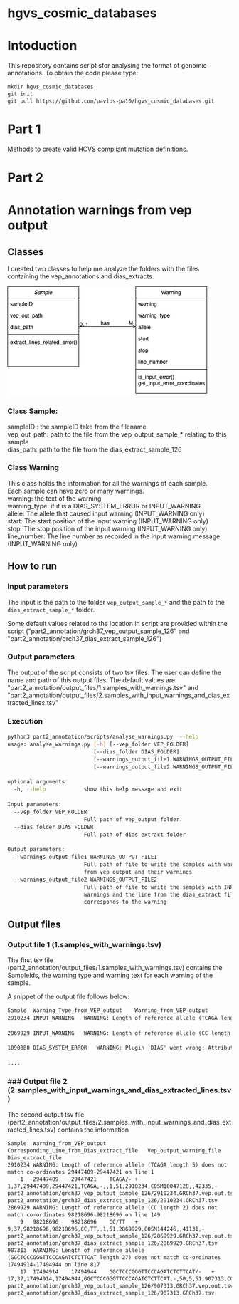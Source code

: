 # hgvs_cosmic_databases
# Intoduction
This repository contains script sfor analysing the format of genomic annotations.
To obtain the code please type:
```
mkdir hgvs_cosmic_databases
git init
git pull https://github.com/pavlos-pa10/hgvs_cosmic_databases.git
``` 

# Part 1
Methods to create valid HCVS compliant mutation definitions.

# Part 2
# Annotation warnings from vep output
## Classes
I created two classes to help me analyze the folders with the files containing the vep_annotations and dias_extracts. 

![alt text](https://github.com/pavlos-pa10/hgvs_cosmic_databases/blob/main/part2_annotation/img/classes_cosmic_annotation.png?raw=true)
### Class Sample: 
sampleID : the sampleID take from the filename \
vep_out_path: path to the file from the vep_output_sample_* relating to this sample \
dias_path: path to the file from the dias_extract_sample_126 

### Class Warning
This class holds the information for all the warnings of each sample. \
Each sample can have zero or many warnings. \
warning: the text of the warning \
warning_type: if it is a DIAS_SYSTEM_ERROR or INPUT_WARNING \
allele: The allele that caused input warning (INPUT_WARNING only) \
start: The start position of the input warning (INPUT_WARNING only) \
stop: The stop position of the input warning (INPUT_WARNING only) \
line_number: The line number as recorded in the input warning message (INPUT_WARNING only)

## How to run 
### Input parameters 
The input is the path to the folder `vep_output_sample_*` and 
the path to the `dias_extract_sample_*` folder. 

Some default values related to the location in script are provided within the script ("part2_annotation/grch37_vep_output_sample_126" and "part2_annotation/grch37_dias_extract_sample_126") 
### Output parameters
The output of the script consists of two tsv files. 
The user can define the name and path of this output files. 
The default values are "part2_annotation/output_files/1.samples_with_warnings.tsv" and "part2_annotation/output_files/2.samples_with_input_warnings_and_dias_extracted_lines.tsv"
### Execution
```bash
python3 part2_annotation/scripts/analyse_warnings.py  --help
usage: analyse_warnings.py [-h] [--vep_folder VEP_FOLDER]
                           [--dias_folder DIAS_FOLDER]
                           [--warnings_output_file1 WARNINGS_OUTPUT_FILE1]
                           [--warnings_output_file2 WARNINGS_OUTPUT_FILE2]

optional arguments:
  -h, --help            show this help message and exit

Input parameters:
  --vep_folder VEP_FOLDER
                        Full path of vep_output folder.
  --dias_folder DIAS_FOLDER
                        Full path of dias extract folder

Output parameters:
  --warnings_output_file1 WARNINGS_OUTPUT_FILE1
                        Full path of file to write the samples with warnings
                        from vep_output and their warnings
  --warnings_output_file2 WARNINGS_OUTPUT_FILE2
                        Full path of file to write the samples with INPUT_type
                        warnings and the line from the dias_extract files that
                        corresponds to the warning

```

## Output files
### Output file 1 (1.samples_with_warnings.tsv)
The first tsv file (part2_annotation/output_files/1.samples_with_warnings.tsv)
contains the SampleIds, the warning type and warning text for each warning of the sample.

A snippet of the output file follows below:

```txt
Sample	Warning_Type_from_VEP_output	Warning_from_VEP_output
2910234	INPUT_WARNING	WARNING: Length of reference allele (TCAGA length 5) does not match co-ordinates 29447409-29447421 on line 1

2869929	INPUT_WARNING	WARNING: Length of reference allele (CC length 2) does not match co-ordinates 98218696-98218696 on line 149

1090880	DIAS_SYSTEM_ERROR	WARNING: Plugin 'DIAS' went wrong: Attribute (ens_hgvs_notation) does not pass the type constraint because: Validation failed for 'HashRef' with value undef at reader Sanger::Cosmic::Dias::GenomeFormatter::ens_hgvs_notation (defined at /nfs/users/nfs_d/data-cosmic/pipeline/dias_annotate/lib//Sanger/Cosmic/Dias/GenomeFormatter.pm line 23) line 15, <__ANONIO__> line 1.

....
```

### ### Output file 2 (2.samples_with_input_warnings_and_dias_extracted_lines.tsv)

The second output tsv file (part2_annotation/output_files/2.samples_with_input_warnings_and_dias_extracted_lines.tsv) contains the information 


```tsv
Sample	Warning_from_VEP_output	Corresponding_Line_from_Dias_extract_file	Vep_output_warning_file	Dias_extract_file
2910234	WARNING: Length of reference allele (TCAGA length 5) does not match co-ordinates 29447409-29447421 on line 1
	1	29447409	29447421	TCAGA/-	+	1,37,29447409,29447421,TCAGA,-,,1,51,2910234,COSM10047128,,42335,-	part2_annotation/grch37_vep_output_sample_126/2910234.GRCh37.vep.out.tsv_warnings.txt	part2_annotation/grch37_dias_extract_sample_126/2910234.GRCh37.tsv
2869929	WARNING: Length of reference allele (CC length 2) does not match co-ordinates 98218696-98218696 on line 149
	9	98218696	98218696	CC/TT	+	9,37,98218696,98218696,CC,TT,,1,51,2869929,COSM144246,,41131,-	part2_annotation/grch37_vep_output_sample_126/2869929.GRCh37.vep.out.tsv_warnings.txt	part2_annotation/grch37_dias_extract_sample_126/2869929.GRCh37.tsv
907313	WARNING: Length of reference allele (GGCTCCCGGGTTCCCAGATCTCTTCAT length 27) does not match co-ordinates 17494914-17494944 on line 817
	17	17494914	17494944	GGCTCCCGGGTTCCCAGATCTCTTCAT/-	+	17,37,17494914,17494944,GGCTCCCGGGTTCCCAGATCTCTTCAT,-,50,5,51,907313,COSM2740158,619,,-	part2_annotation/grch37_vep_output_sample_126/907313.GRCh37.vep.out.tsv_warnings.txt	part2_annotation/grch37_dias_extract_sample_126/907313.GRCh37.tsv

```